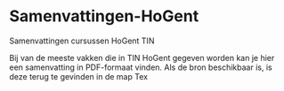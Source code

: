 # Samenvattingen-HoGent
Samenvattingen cursussen HoGent TIN

Bij van de meeste vakken die in TIN HoGent gegeven worden kan je hier een samenvatting in PDF-formaat vinden.
Als de bron beschikbaar is, is deze terug te gevinden in de map Tex
